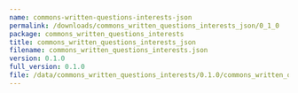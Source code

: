 ```yaml
---
name: commons-written-questions-interests-json
permalink: /downloads/commons_written_questions_interests_json/0_1_0
package: commons_written_questions_interests
title: commons_written_questions_interests_json
filename: commons_written_questions_interests.json
version: 0.1.0
full_version: 0.1.0
file: /data/commons_written_questions_interests/0.1.0/commons_written_questions_interests.json
---
```

